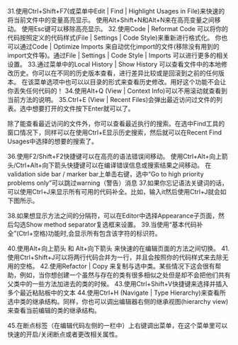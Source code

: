 
31.使用Ctrl+Shift+F7(或菜单中Edit | Find | Highlight Usages in File)来快速的将当前文件中的变量高亮显示。
使用Alt+Shift+N和Alt+N来在高亮变量之间移动。
使用Esc键可以移除高亮显示。
32.使用Code | Reformat Code 可以将你的代码按照定义的代码样式(File | Settings | Code Style)来重新进行格式化。
你也可以通过Code | Optimize Imports 来自动优化import的文件(移除没有用到的import文件等)。通过File | Settings | Code Style | Imports 可以进行更多的相关设置。
33.通过菜单中的Local History | Show History 可以查看文件中的本地修改历史。你可以在不同的历史版本查看，进行差异比较或是回滚到之前的任何版本。
在该菜单选项中也可以以目录的形式来查看历史修改。用好这个功能不会让你丢失任何代码的！ 
34.使用Alt+Q (View | Context Info)可以不用滚动就查看到当前方法的说明。 
35.Ctrl+E (View | Recent Files)会弹出最近访问过文件的列表。选中想要打开的文件按下Enter就可以了。 
 
除了能查看最近访问的文件外，你可以查看最近执行的搜索。在选中Find工具的窗口情况下，同样可以在使用Ctrl+E显示历史搜索，然后就可以在Recent Find Usages中选择的想要的搜索了。
 
36.使用F2/Shift+F2快捷键可以在高亮的语法错误间移动。
使用Ctrl+Alt+向上箭头/Ctrl+Alt+向下箭头快捷键可以在编译错误信息或搜索结果之间移动。
在validation side bar / marker bar上单击右键，选中“Go to high priority problems only”可以跳过warning（警告）消息
37.如果你忘记语法关键词的话，可以使用Ctrl+J来显示所有可用的代码补全。比如，输入it然后使用Ctrl+J就会如下图所示。
 

38.如果想显示方法之间的分隔符，可以在Editor中选择Appearance子页面，然后勾选Show method separator复选框来设置。 
39.当使用“基本代码补全”(Ctrl+空格)功能时,会显示所有包含该字符的标识符。
 
 
40.使用Alt+向上箭头 和 Alt+向下箭头 来快速的在编辑页面的方法之间切换。
41.使用Ctrl+Shift+J可以将两行代码合并为一行，并且会按照你的代码样式来去除无用的空格。 
42.使用Refactor | Copy 来复制与选中类。某些情况下这会很有帮助，例如，当你想创建一个虽然与存在的类有很多相似之处但是却不会把他们共有父类中的一些方法加进去的类的时候。
43.使用Ctrl+Shift+V快捷键来选择并插入多个最近粘贴板中的文本
44.使用Ctrl+H (Navigate | Type Hierarchy)来查看所选中类的继承结构。同样，你也可以调出编辑器右侧的继承视图(hierarchy view)来查看当前编辑的类的继承结构。
 
45.在断点标签（在编辑代码左侧的一栏中）上右键调出菜单，在这个菜单里可以快速的开启/关闭断点或者更改相关属性。 
